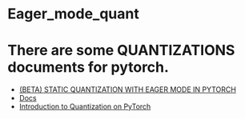 # Eager_mode_quant

# There are some QUANTIZATIONS documents for pytorch.
* [(BETA) STATIC QUANTIZATION WITH EAGER MODE IN PYTORCH](https://pytorch.org/tutorials/advanced/static_quantization_tutorial.html)
* [Docs](https://pytorch.org/docs/stable/quantization.html#eager-mode-quantization)
* [Introduction to Quantization on PyTorch](https://pytorch.org/blog/introduction-to-quantization-on-pytorch/)